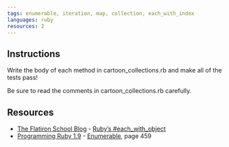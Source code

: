 ```yaml
---
tags: enumerable, iteration, map, collection, each_with_index
languages: ruby
resources: 2
---
```


## Instructions

Write the body of each method in cartoon_collections.rb and make all of
the tests pass!

Be sure to read the comments in cartoon_collections.rb carefully.

## Resources
* [The Flatiron School Blog](http://blog.flatironschool.com/) - [Ruby’s #each_with_object](http://blog.flatironschool.com/post/35154441787/rubys-each-with-object)
* [Programming Ruby 1.9](http://books.flatironschool.com/books/11?page=459) - [Enumerable](http://books.flatironschool.com/books/11?page=459), page 459
